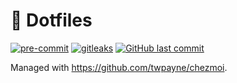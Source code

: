 # 🏡 Dotfiles

[![pre-commit](https://img.shields.io/badge/pre--commit-enabled-brightgreen?logo=pre-commit&logoColor=white&style=for-the-badge)](https://github.com/pre-commit/pre-commit)
[![gitleaks](https://img.shields.io/badge/gitleaks-enabled-brightgreen?style=for-the-badge)](https://github.com/zricethezav/gitleaks)
[![GitHub last commit](https://img.shields.io/github/last-commit/hbokh/dotfiles?style=for-the-badge)](https://github.com/hbokh/dotfiles/commits/main)

Managed with <https://github.com/twpayne/chezmoi>.

